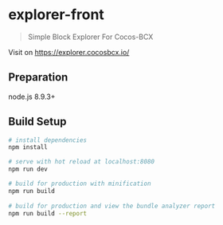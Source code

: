 # explorer-front

> Simple Block Explorer For Cocos-BCX

Visit on https://explorer.cocosbcx.io/  

## Preparation

node.js 8.9.3+

## Build Setup

``` bash
# install dependencies  
npm install

# serve with hot reload at localhost:8080  
npm run dev

# build for production with minification  
npm run build
 
# build for production and view the bundle analyzer report  
npm run build --report
